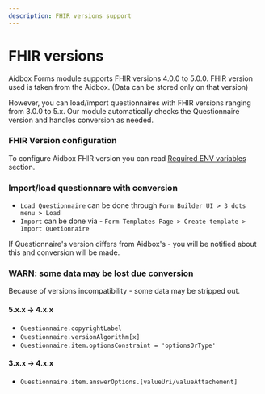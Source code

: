 ```yaml
---
description: FHIR versions support
---
```


# FHIR versions

Aidbox Forms module supports FHIR versions 4.0.0 to 5.0.0. FHIR version used is taken from the Aidbox. (Data can be stored only on that version)

However, you can load/import questionnaires with FHIR versions ranging from 3.0.0 to 5.x. Our module automatically checks the Questionnaire version and handles conversion as needed.

### FHIR Version configuration

To configure Aidbox FHIR version you can read [Required ENV variables](../../../reference/configuration/environment-variables/aidbox-required-environment-variables.md) section.

### Import/load questionnare with conversion

* `Load Questionnaire` can be done through `Form Builder UI > 3 dots menu > Load`
* `Import` can be done via - `Form Templates Page > Create template > Import Quetionnaire`

If Questionnaire's version differs from Aidbox's - you will be notified about this and conversion will be made.

### WARN: some data may be lost due conversion

Because of versions incompatibility - some data may be stripped out.

#### 5.x.x -> 4.x.x

* `Questionnaire.copyrightLabel`
* `Questionnaire.versionAlgorithm[x]`
* `Questionnaire.item.optionsConstraint = 'optionsOrType'`

#### 3.x.x -> 4.x.x

* `Questionnaire.item.answerOptions.[valueUri/valueAttachement]`
